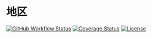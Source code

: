 # 地区

[![GitHub Workflow Status](https://img.shields.io/github/workflow/status/miaoxing/region/Build?style=flat-square)](https://github.com/miaoxing/region/actions)
[![Coverage Status](https://img.shields.io/coveralls/miaoxing/region.svg?style=flat-square)](https://coveralls.io/r/miaoxing/region?branch=master)
[![License](http://img.shields.io/badge/license-MIT-brightgreen.svg?style=flat-square)](http://www.opensource.org/licenses/MIT)
